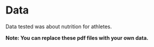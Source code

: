 # Data

Data tested was about nutrition for athletes.

**Note: You can replace these pdf files with your own data.**